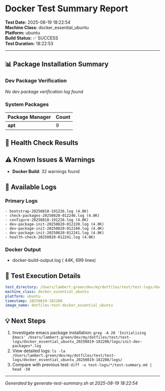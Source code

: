 # Docker Test Summary Report

**Test Date:** 2025-08-19 18:22:54  
**Machine Class:** docker_essential_ubuntu  
**Platform:** ubuntu  
**Build Status:** ✅ SUCCESS  
**Test Duration:** 18:22:53

---

## 📊 Package Installation Summary

### Dev Package Verification

*No dev package verification log found*

### System Packages

| Package Manager | Count |
|-----------------|-------|
| **apt** | 9 |

## 🏥 Health Check Results

## ⚠️ Known Issues & Warnings

- **Docker Build**: 32 warnings found

## 📁 Available Logs

### Primary Logs
```
- bootstrap-20250818-191226.log (4.0K)
- check-packages-20250820-012246.log (4.0K)
- configure-20250818-191226.log (4.0K)
- dev-package-init-20250820-012220.log (4.0K)
- dev-package-init-20250820-012240.log (4.0K)
- dev-package-init-20250820-012241.log (4.0K)
- health-check-20250820-012241.log (4.0K)
```

### Docker Output
- docker-build-output.log ( 44K, 699 lines)

## 🔧 Test Execution Details

```yaml
test_directory: /Users/lambert.green/dev/my/dotfiles/test/test-logs/docker_essential_ubuntu_20250819-182208
machine_class: docker_essential_ubuntu
platform: ubuntu
timestamp: 20250819-182208
image_name: dotfiles-test-docker_essential_ubuntu
```

## 💡 Next Steps

1. Investigate emacs package installation: `grep -A 20 'Initializing Emacs' /Users/lambert.green/dev/my/dotfiles/test/test-logs/docker_essential_ubuntu_20250819-182208/logs/init-dev-packages*.log`
2. View detailed logs: `ls -la /Users/lambert.green/dev/my/dotfiles/test/test-logs/docker_essential_ubuntu_20250819-182208/logs/`
3. Compare with previous test: `diff -u test-logs/*/test-summary.md | head -50`

---
*Generated by generate-test-summary.sh at 2025-08-19 18:22:54*
